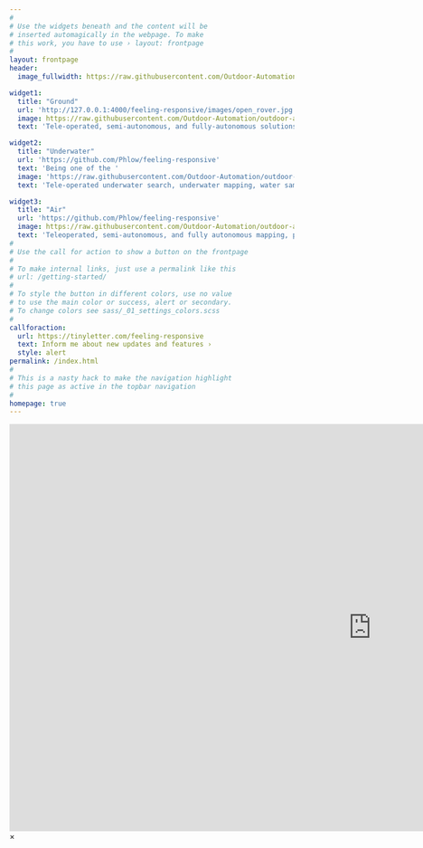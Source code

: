 ```yaml
---
#
# Use the widgets beneath and the content will be
# inserted automagically in the webpage. To make
# this work, you have to use › layout: frontpage
#
layout: frontpage
header:
  image_fullwidth: https://raw.githubusercontent.com/Outdoor-Automation/outdoor-automation-github.io/master/_site/assets/img/logo.png

widget1:
  title: "Ground"
  url: 'http://127.0.0.1:4000/feeling-responsive/images/open_rover.jpg'
  image: https://raw.githubusercontent.com/Outdoor-Automation/outdoor-automation-github.io/master/images/open_rover.jpg
  text: 'Tele-operated, semi-autonomous, and fully-autonomous solutions for applications ranging from inspection, pest-deterance, asset moving and more...'

widget2:
  title: "Underwater"
  url: 'https://github.com/Phlow/feeling-responsive'
  text: 'Being one of the '
  image: 'https://raw.githubusercontent.com/Outdoor-Automation/outdoor-automation-github.io/master/images/blue_rov_2.jpg'
  text: 'Tele-operated underwater search, underwater mapping, water sampling, boat inspection and more...'

widget3:
  title: "Air"
  url: 'https://github.com/Phlow/feeling-responsive'
  image: https://raw.githubusercontent.com/Outdoor-Automation/outdoor-automation-github.io/master/images/dji_matrice.jpg
  text: 'Teleoperated, semi-autonomous, and fully autonomous mapping, power line inspection, pipe inspection, cell tower inspection and more...'
#
# Use the call for action to show a button on the frontpage
#
# To make internal links, just use a permalink like this
# url: /getting-started/
#
# To style the button in different colors, use no value
# to use the main color or success, alert or secondary.
# To change colors see sass/_01_settings_colors.scss
#
callforaction:
  url: https://tinyletter.com/feeling-responsive
  text: Inform me about new updates and features ›
  style: alert
permalink: /index.html
#
# This is a nasty hack to make the navigation highlight
# this page as active in the topbar navigation
#
homepage: true
---
```


<div id="videoModal" class="reveal-modal large" data-reveal="">
  <div class="flex-video widescreen vimeo" style="display: block;">
    <iframe width="1280" height="720" src="https://www.youtube.com/embed/3b5zCFSmVvU" frameborder="0" allowfullscreen></iframe>
  </div>
  <a class="close-reveal-modal">&#215;</a>
</div>
